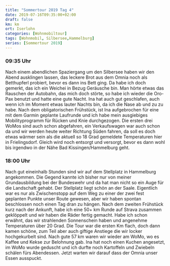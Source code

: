 ```yaml
---
title: "Sommertour 2019 Tag 4"
date: 2019-07-16T09:35:00+02:00
draft: false
km: km
ort: Iserlohn
categories: [Wohnmobiltour]
tags: [Wohnmobil, Silbersee,Hammelburg]
series: [Sommertour 2019]
---
```


### 09:35 Uhr

Nach einem abendlichen Spaziergang um den Silbersee haben wir den Abend ausklingen lassen, das leckere Brot aus dem Omnia noch als Betthupferl probiert, bevor es dann ins Bett ging. Da habe ich doch gemerkt, das ich ein Weichei in Bezug Geräusche bin. Man hörte etwas das Rauschen der Autobahn, das mich doch störte, so habe ich wieder die Oro-Pax benutzt und hatte eine gute Nacht. Ina hat auch gut geschlafen, auch wenn ich im Moment etwas lauter Nachts bin, da ich die Nase ab und zu zu habe.
Nach dem obligatorischen Frühstück, ist Ina aufgebrochen für eine mit dem Garmin geplante Laufrunde und ich habe mein ausgiebiges Mobilityprogramm für Rücken und Knie durchgezogen. Die ersten drei WoMos sind auch schon abgefahren, ein Verkaufswagen war auch schon da und wir werden heute weiter Richtung Süden fahren, da soll es doch etwas wärmer sein als die aktuell so 18 Grad gemeldete Temperaturen hier in Frielingsdorf. Gleich wird noch entsorgt und versorgt, bevor es dann wohl bis irgendwo in der Nähe Bad Kissingen/Hammelburg geht. 

### 18:00 Uhr

Nach gut eineinhalb Stunden sind wir auf dem Stellplatz in Hammelburg angekommen. Die Gegend kannte ich bisher nur von meiner Grundausbildung bei der Bundeswehr und da hat man nicht so ein Auge für die Landschaft gehabt. Der Stellplatz liegt schön an der Saale. Eigentlich war es nur als Zwischenstopp auf dem Weg zu einer der zwei fest geplanten Punkte unser Route gewesen, aber wir haben spontan beschlossen noch einen Tag dran zu hängen.
Nach dem zweiten Frühstück kurz nach der Ankunft, habe ich eine 50+ km Runde auf Strava zusammen geklöppelt und wir haben die Räder fertig gemacht. Habe ich schon erwähnt, das wir strahlenden Sonnenschein haben und angenehme Temperaturen über 20 Grad. Die Tour war die ersten Km flach, doch dann kamen schöne, zum Teil aber auch giftige Anstiege die wir locker hochgekurbelt sind. Nach gute 57 km waren wir wieder am WoMo, wo es Kaffee und Kekse zur Belohnung gab. Ina hat noch einen Kuchen angesetzt, im WoMo wurde geduscht und ich durfte noch Kartoffeln und Zwiebeln schälen fürs Abendessen. Jetzt warten wir darauf dass der Omnia unser Essen ausspuckt.
